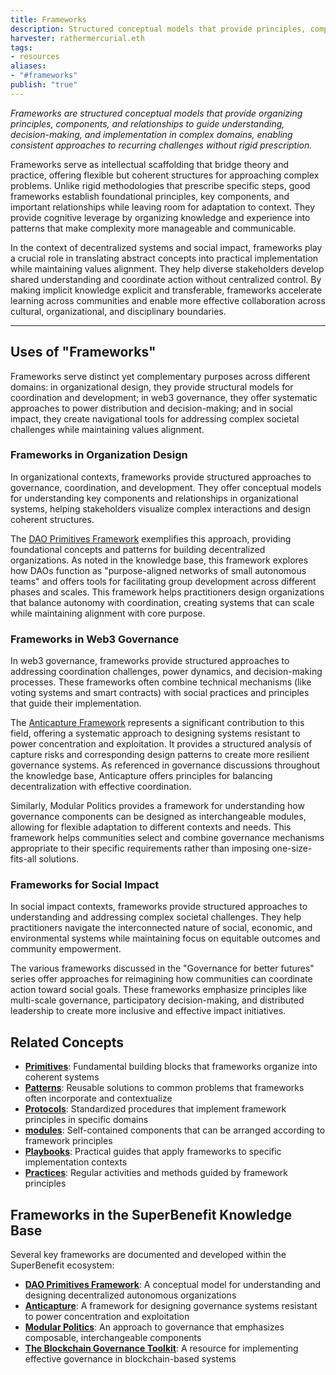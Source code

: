 ```yaml
---
title: Frameworks
description: Structured conceptual models that provide principles, components, and relationships for organizing thought and action in complex domains 
harvester: rathermercurial.eth
tags:
- resources 
aliases:
- "#frameworks" 
publish: "true"
---
```


_Frameworks are structured conceptual models that provide organizing principles, components, and relationships to guide understanding, decision-making, and implementation in complex domains, enabling consistent approaches to recurring challenges without rigid prescription._

Frameworks serve as intellectual scaffolding that bridge theory and practice, offering flexible but coherent structures for approaching complex problems. Unlike rigid methodologies that prescribe specific steps, good frameworks establish foundational principles, key components, and important relationships while leaving room for adaptation to context. They provide cognitive leverage by organizing knowledge and experience into patterns that make complexity more manageable and communicable.

In the context of decentralized systems and social impact, frameworks play a crucial role in translating abstract concepts into practical implementation while maintaining values alignment. They help diverse stakeholders develop shared understanding and coordinate action without centralized control. By making implicit knowledge explicit and transferable, frameworks accelerate learning across communities and enable more effective collaboration across cultural, organizational, and disciplinary boundaries.

---

## Uses of "Frameworks"

Frameworks serve distinct yet complementary purposes across different domains: in organizational design, they provide structural models for coordination and development; in web3 governance, they offer systematic approaches to power distribution and decision-making; and in social impact, they create navigational tools for addressing complex societal challenges while maintaining values alignment.

### Frameworks in Organization Design

In organizational contexts, frameworks provide structured approaches to governance, coordination, and development. They offer conceptual models for understanding key components and relationships in organizational systems, helping stakeholders visualize complex interactions and design coherent structures.

The [DAO Primitives Framework](artifacts/guides/dao-primitives-framework/dao-primitives-framework.md) exemplifies this approach, providing foundational concepts and patterns for building decentralized organizations. As noted in the knowledge base, this framework explores how DAOs function as "purpose-aligned networks of small autonomous teams" and offers tools for facilitating group development across different phases and scales. This framework helps practitioners design organizations that balance autonomy with coordination, creating systems that can scale while maintaining alignment with core purpose.

### Frameworks in Web3 Governance

In web3 governance, frameworks provide structured approaches to addressing coordination challenges, power dynamics, and decision-making processes. These frameworks often combine technical mechanisms (like voting systems and smart contracts) with social practices and principles that guide their implementation.

The [Anticapture Framework](Anticapture.md) represents a significant contribution to this field, offering a systematic approach to designing systems resistant to power concentration and exploitation. It provides a structured analysis of capture risks and corresponding design patterns to create more resilient governance systems. As referenced in governance discussions throughout the knowledge base, Anticapture offers principles for balancing decentralization with effective coordination.

Similarly, Modular Politics provides a framework for understanding how governance components can be designed as interchangeable modules, allowing for flexible adaptation to different contexts and needs. This framework helps communities select and combine governance mechanisms appropriate to their specific requirements rather than imposing one-size-fits-all solutions.

### Frameworks for Social Impact

In social impact contexts, frameworks provide structured approaches to understanding and addressing complex societal challenges. They help practitioners navigate the interconnected nature of social, economic, and environmental systems while maintaining focus on equitable outcomes and community empowerment.

The various frameworks discussed in the "Governance for better futures" series offer approaches for reimagining how communities can coordinate action toward social goals. These frameworks emphasize principles like multi-scale governance, participatory decision-making, and distributed leadership to create more inclusive and effective impact initiatives.

## Related Concepts

- **[Primitives](tags/primitives.md)**: Fundamental building blocks that frameworks organize into coherent systems
- **[Patterns](tags/patterns.md)**: Reusable solutions to common problems that frameworks often incorporate and contextualize
- **[Protocols](tags/protocols.md)**: Standardized procedures that implement framework principles in specific domains
- **[modules](tags/modules.md)**: Self-contained components that can be arranged according to framework principles
- **[Playbooks](tags/playbooks.md)**: Practical guides that apply frameworks to specific implementation contexts
- **[Practices](tags/practices.md)**: Regular activities and methods guided by framework principles

## Frameworks in the SuperBenefit Knowledge Base

Several key frameworks are documented and developed within the SuperBenefit ecosystem:

- **[DAO Primitives Framework](artifacts/guides/dao-primitives-framework/dao-primitives-framework.md)**: A conceptual model for understanding and designing decentralized autonomous organizations
- **[Anticapture](Anticapture.md)**: A framework for designing governance systems resistant to power concentration and exploitation
- **[Modular Politics](Modular%20Politics.md)**: An approach to governance that emphasizes composable, interchangeable components
- **[The Blockchain Governance Toolkit](notes/links/to-review/The%20Blockchain%20Governance%20Toolkit.md)**: A resource for implementing effective governance in blockchain-based systems